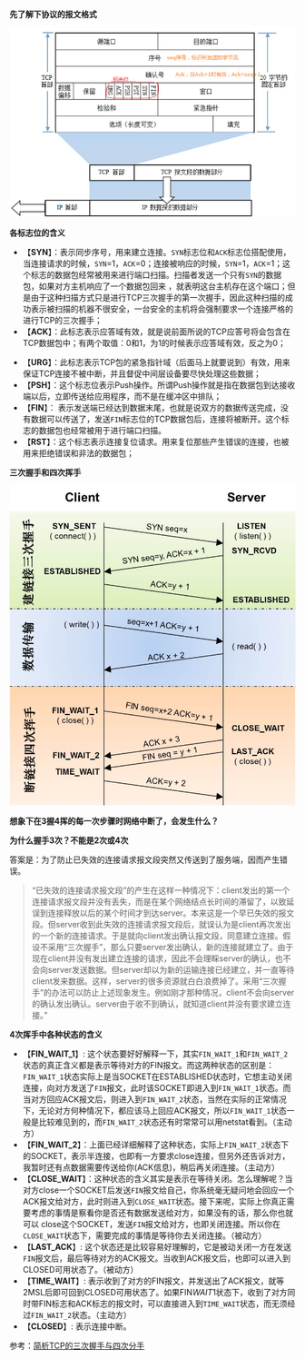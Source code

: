 **先了解下协议的报文格式** 

![](https://github.com/wenguang/startup/blob/master/BSDSocket%E7%BC%96%E7%A8%8B/tcp-msg01.jpg?raw=true) 



**各标志位的含义**

* 【**SYN**】：表示同步序号，用来建立连接。`SYN`标志位和`ACK`标志位搭配使用，当连接请求的时候，`SYN`=1，`ACK`=0；连接被响应的时候，`SYN`=1，`ACK`=1；这个标志的数据包经常被用来进行端口扫描。扫描者发送一个只有`SYN`的数据包，如果对方主机响应了一个数据包回来 ，就表明这台主机存在这个端口；但是由于这种扫描方式只是进行TCP三次握手的第一次握手，因此这种扫描的成功表示被扫描的机器不很安全，一台安全的主机将会强制要求一个连接严格的进行TCP的三次握手； 
* 【**ACK**】：此标志表示应答域有效，就是说前面所说的TCP应答号将会包含在TCP数据包中；有两个取值：0和1，为1的时候表示应答域有效，反之为0；

- 【**URG**】：此标志表示TCP包的紧急指针域（后面马上就要说到）有效，用来保证TCP连接不被中断，并且督促中间层设备要尽快处理这些数据；
- 【**PSH**】：这个标志位表示Push操作。所谓Push操作就是指在数据包到达接收端以后，立即传送给应用程序，而不是在缓冲区中排队；
- 【**FIN**】： 表示发送端已经达到数据末尾，也就是说双方的数据传送完成，没有数据可以传送了，发送`FIN`标志位的TCP数据包后，连接将被断开。这个标志的数据包也经常被用于进行端口扫描。
- 【**RST**】：这个标志表示连接复位请求。用来复位那些产生错误的连接，也被用来拒绝错误和非法的数据包；



**三次握手和四次挥手** 

![](https://github.com/wenguang/startup/blob/master/BSDSocket%E7%BC%96%E7%A8%8B/tcp-3handshake-4wave.jpg?raw=true)



**想象下在3握4挥的每一次步骤时网络中断了，会发生什么？**



**为什么握手3次？不能是2次或4次** 

答案是：为了防止已失效的连接请求报文段突然又传送到了服务端，因而产生错误。

> “已失效的连接请求报文段”的产生在这样一种情况下：client发出的第一个连接请求报文段并没有丢失，而是在某个网络结点长时间的滞留了，以致延误到连接释放以后的某个时间才到达server。本来这是一个早已失效的报文段。但server收到此失效的连接请求报文段后，就误认为是client再次发出的一个新的连接请求。于是就向client发出确认报文段，同意建立连接。假设不采用“三次握手”，那么只要server发出确认，新的连接就建立了。由于现在client并没有发出建立连接的请求，因此不会理睬server的确认，也不会向server发送数据。但server却以为新的运输连接已经建立，并一直等待client发来数据。这样，server的很多资源就白白浪费掉了。采用“三次握手”的办法可以防止上述现象发生。例如刚才那种情况，client不会向server的确认发出确认。server由于收不到确认，就知道client并没有要求建立连接。”



**4次挥手中各种状态的含义** 

- 【**FIN_WAIT_1**】: 这个状态要好好解释一下，其实`FIN_WAIT_1`和`FIN_WAIT_2`状态的真正含义都是表示等待对方的FIN报文。而这两种状态的区别是：`FIN_WAIT_1`状态实际上是当SOCKET在ESTABLISHED状态时，它想主动关闭连接，向对方发送了`FIN`报文，此时该SOCKET即进入到`FIN_WAIT_1`状态。而当对方回应ACK报文后，则进入到`FIN_WAIT_2`状态，当然在实际的正常情况下，无论对方何种情况下，都应该马上回应ACK报文，所以`FIN_WAIT_1`状态一般是比较难见到的，而`FIN_WAIT_2`状态还有时常常可以用netstat看到。（主动方）
- 【**FIN_WAIT_2**】：上面已经详细解释了这种状态，实际上`FIN_WAIT_2`状态下的SOCKET，表示半连接，也即有一方要求close连接，但另外还告诉对方，我暂时还有点数据需要传送给你(ACK信息)，稍后再关闭连接。（主动方）
- 【**CLOSE_WAIT**】：这种状态的含义其实是表示在等待关闭。怎么理解呢？当对方close一个SOCKET后发送`FIN`报文给自己，你系统毫无疑问地会回应一个ACK报文给对方，此时则进入到`CLOSE_WAIT`状态。接下来呢，实际上你真正需要考虑的事情是察看你是否还有数据发送给对方，如果没有的话，那么你也就可以 close这个SOCKET，发送`FIN`报文给对方，也即关闭连接。所以你在`CLOSE_WAIT`状态下，需要完成的事情是等待你去关闭连接。（被动方）
- 【**LAST_ACK**】: 这个状态还是比较容易好理解的，它是被动关闭一方在发送`FIN`报文后，最后等待对方的ACK报文。当收到ACK报文后，也即可以进入到CLOSED可用状态了。（被动方）
- 【**TIME_WAIT**】: 表示收到了对方的FIN报文，并发送出了ACK报文，就等2MSL后即可回到CLOSED可用状态了。如果FIN*WAIT*1状态下，收到了对方同时带FIN标志和ACK标志的报文时，可以直接进入到`TIME_WAIT`状态，而无须经过`FIN_WAIT_2`状态。（主动方）
- 【**CLOSED**】: 表示连接中断。







参考：[简析TCP的三次握手与四次分手](http://www.jellythink.com/archives/705) 